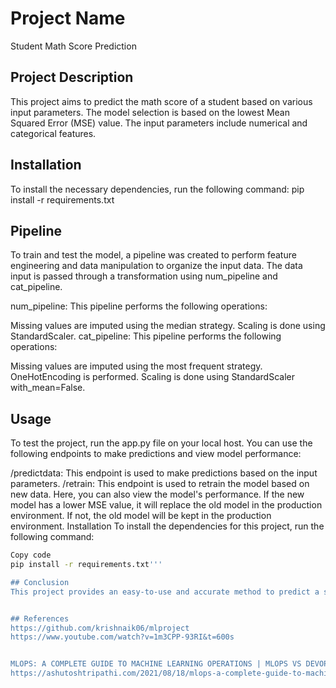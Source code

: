 # Project Name
Student Math Score Prediction

## Project Description
This project aims to predict the math score of a student based on various input parameters. The model selection is based on the lowest Mean Squared Error (MSE) value. The input parameters include numerical and categorical features.

## Installation
To install the necessary dependencies, run the following command:
pip install -r requirements.txt

## Pipeline
To train and test the model, a pipeline was created to perform feature engineering and data manipulation to organize the input data. The data input is passed through a transformation using num_pipeline and cat_pipeline.

num_pipeline: This pipeline performs the following operations:

Missing values are imputed using the median strategy.
Scaling is done using StandardScaler.
cat_pipeline: This pipeline performs the following operations:

Missing values are imputed using the most frequent strategy.
OneHotEncoding is performed.
Scaling is done using StandardScaler with_mean=False.

## Usage
To test the project, run the app.py file on your local host. You can use the following endpoints to make predictions and view model performance:

/predictdata: This endpoint is used to make predictions based on the input parameters.
/retrain: This endpoint is used to retrain the model based on new data. Here, you can also view the model's performance. If the new model has a lower MSE value, it will replace the old model in the production environment. If not, the old model will be kept in the production environment.
Installation
To install the dependencies for this project, run the following command:

```bash
Copy code
pip install -r requirements.txt'''

## Conclusion
This project provides an easy-to-use and accurate method to predict a student's math score based on various input parameters. The model selection process ensures that the best model is chosen based on the lowest MSE value. With the ability to retrain the model on new data, this project can provide continuous improvement to the model's performance.


## References
https://github.com/krishnaik06/mlproject
https://www.youtube.com/watch?v=1m3CPP-93RI&t=600s


MLOPS: A COMPLETE GUIDE TO MACHINE LEARNING OPERATIONS | MLOPS VS DEVOPS
https://ashutoshtripathi.com/2021/08/18/mlops-a-complete-guide-to-machine-learning-operations-mlops-vs-devops/


